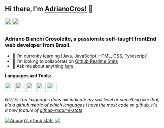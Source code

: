 ## Hi there, I'm [AdrianoCros!](#) 👋
<a href="https://www.linkedin.com/in/adriano-bianchi-crosoletto-79779897/">
  <img align="left" alt="Anurag Hazra | CodeSandbox" width="20px" src="https://github.com/Adrianocros/assets/blob/main/9310175861530099327.svg" />
</a>

<a href="#">
  <img align="left" alt="Anurag Hazra | CodeSandbox" width="20px" src="https://github.com/Adrianocros/assets/blob/main/15127123631579517835.svg" />
</a>


<br />
<br />

### Adriano Bianchi Crosoletto, a passionate self-taught frontEnd web developer from Brazil.

- 🌱 I’m currently learning [Java, JavaScript, HTML, CSS, Typescript]
- 👯 I’m looking to collaborate on [Github Readme Stats](#)
- 💬 Ask me about anything [here](https://github.com/adrianocros/adrianocros/issues)

**Languages and Tools:**  

<code><img height="30" src="https://github.com/Adrianocros/assets/blob/main/9498015201540553614.svg"></code>
<code><img height="30" src="https://github.com/Adrianocros/assets/blob/main/7078554321548141949.svg"></code>
<code><img height="30" src="https://github.com/Adrianocros/assets/blob/main/13691885491579517854.svg"></code>
<code><img height="30" src="https://github.com/Adrianocros/assets/blob/main/8609334331551942134.svg"></code>
<code><img height="30" src="https://github.com/Adrianocros/assets/blob/main/2843192311536211769.svg"></code>    

*NOTE: Top languages does not indicate my skill level or something like that, it's a github metric of which languages i have the most code on github, it's a new feature of [github-readme-stats](#)*


 <a href="#">
  <img align="center" src="https://github-readme-stats.anuraghazra1.vercel.app/api?username=adrianocros&show_icons=true&include_all_commits=true&theme=material-palenight" alt="Anurag's github stats" />
</a>
<a href="#">
  <!-- Change the `github-readme-stats.anuraghazra1.vercel.app` to `github-readme-stats.vercel.app`  -->
  <img align="center" src="https://github-readme-stats.anuraghazra1.vercel.app/api/top-langs/?username=adrianocros&layout=compact&theme=material-palenight" />
</a>


